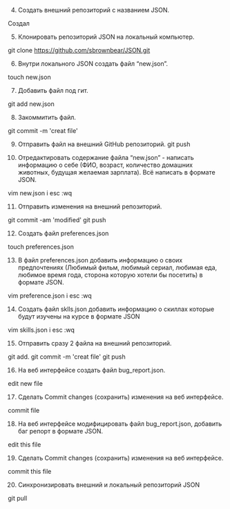  4. Создать внешний репозиторий c названием JSON.

Создал

 5. Клонировать репозиторий JSON на локальный компьютер.

git clone https://github.com/sbrownbear/JSON.git

 6. Внутри локального JSON создать файл “new.json”.

touch new.json

 7. Добавить файл под гит.

git add new.json

 8. Закоммитить файл.

git commit -m 'creat file'

 9. Отправить файл на внешний GitHub репозиторий.
git push

 10. Отредактировать содержание файла “new.json” - написать информацию о себе (ФИО, возраст, количество домашних животных, будущая желаемая зарплата). Всё написать в 
формате JSON.

vim new.json
i
esc
:wq

 11. Отправить изменения на внешний репозиторий.

git commit -am 'modified'
git push

 12. Создать файл preferences.json

touch preferences.json

 13. В файл preferences.json добавить информацию о своих предпочтениях (Любимый фильм, любимый сериал, любимая еда, любимое время года, сторона которую хотели бы посетить) в формате JSON.

vim preference.json
i
esc
:wq

 14. Создать файл sklls.json добавить информацию о скиллах которые будут изучены на курсе в формате JSON

vim skills.json
i
esc
:wq

 15. Отправить сразу 2 файла на внешний репозиторий.

git add.
git commit -m 'creat file'
git push

 16. На веб интерфейсе создать файл bug_report.json.

edit new file

 17. Сделать Commit changes (сохранить) изменения на веб интерфейсе.

commit file

 18. На веб интерфейсе модифицировать файл bug_report.json, добавить баг репорт в формате JSON.

edit this file

 19. Сделать Commit changes (сохранить) изменения на веб интерфейсе.

commit this file

 20. Синхронизировать внешний и локальный репозиторий JSON

git pull
